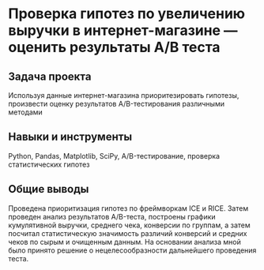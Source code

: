 # Проверка гипотез по увеличению выручки в интернет-магазине — оценить результаты A/B теста

## Задача проекта 

Используя данные интернет-магазина приоритезировать гипотезы, произвести оценку результатов A/B-тестирования различными методами

## Навыки и инструменты

Python, Pandas, Matplotlib, SciPy, A/B-тестирование, проверка статистических гипотез

## Общие выводы 

Проведена приоритизация гипотез по фреймворкам ICE и RICE. Затем проведен анализ результатов A/B-теста, построены графики кумулятивной выручки, среднего чека, конверсии по группам, а затем посчитал статистическую значимость различий конверсий
и средних чеков по сырым и очищенным данным. На основании анализа мной было принято решение о нецелесообразности дальнейшего проведения теста.
